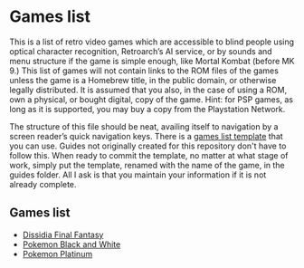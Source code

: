 # Games list

This is a list of retro video games which are accessible to blind
people using optical character recognition, Retroarch’s AI service, or
by sounds and menu structure if the game is simple enough, like Mortal
Kombat (before MK 9.) This list of games will not contain links to the
ROM files of the games unless the game is a Homebrew title, in the
public domain, or otherwise legally distributed. It is assumed that
you also, in the case of using a ROM, own a physical, or bought
digital, copy of the game. Hint: for PSP games, as long as it is
supported, you may buy a copy from the Playstation Network.

The structure of this file should be neat, availing itself to
navigation by a screen reader’s quick navigation keys. There is a
[games list template](games-list-template.md) that you can use. Guides not originally created for this repository don't have to follow this. When
ready to commit the template, no matter at what stage of work, simply
put the template, renamed with the name of the game, in the guides
folder. All I ask is that you maintain your information if it is not
already complete.

## Games list

* [Dissidia Final Fantasy](/guides/dissidia%20final%20fantasy.md)
* [Pokemon Black and White](/guides/BW_Entire_Game.md)
* [Pokemon Platinum](/guides/Pokemon_Platinum_Accessible_Guide.md)